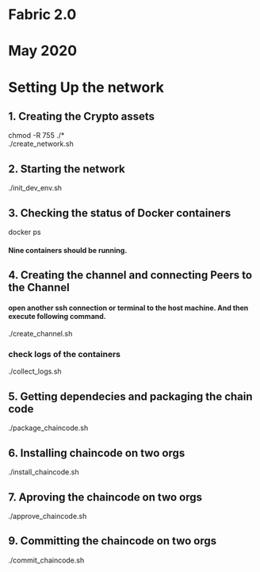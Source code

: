 # Fabric 2.0
# May 2020


# Setting Up the network

## 1. Creating the Crypto assets
chmod -R 755 ./*       <br/>
./create_network.sh    <br/>


## 2. Starting the network 
./init_dev_env.sh       <br/>

## 3. Checking the status of Docker containers
docker ps               <br/>

#### Nine containers should be running. 

## 4. Creating the channel and connecting Peers to the Channel
#### open another ssh connection or terminal to the host machine. And then execute following command. 
./create_channel.sh   <br/>



### check logs of the containers 
./collect_logs.sh

## 5. Getting dependecies and packaging the chain code 
./package_chaincode.sh

## 6. Installing chaincode on two orgs
./install_chaincode.sh

## 7. Aproving the chaincode on two orgs
./approve_chaincode.sh

## 9. Committing the chaincode on two orgs
./commit_chaincode.sh
